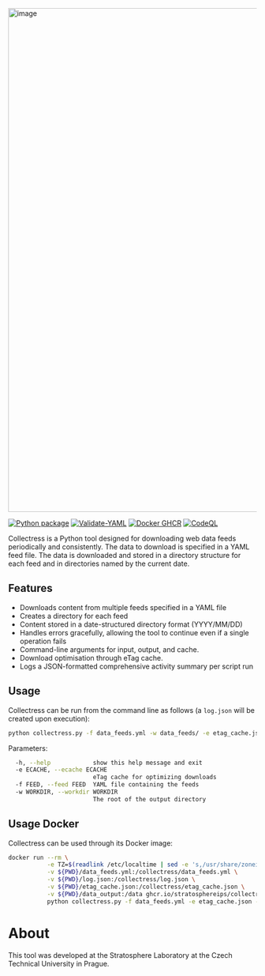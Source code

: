 <img width="1020" alt="image" src="https://github.com/stratosphereips/collectress/assets/2458879/0871f21b-16c5-4101-9c3f-349864237bb4">

[![Python package](https://github.com/stratosphereips/collectress/actions/workflows/python-checks.yml/badge.svg)](https://github.com/stratosphereips/collectress/actions/workflows/python-checks.yml)
[![Validate-YAML](https://github.com/stratosphereips/collectress/actions/workflows/validate-yml.yml/badge.svg)](https://github.com/stratosphereips/collectress/actions/workflows/validate-yml.yml)
[![Docker GHCR](https://github.com/stratosphereips/collectress/actions/workflows/docker-publish.yml/badge.svg)](https://github.com/stratosphereips/collectress/actions/workflows/docker-publish.yml)
[![CodeQL](https://github.com/stratosphereips/collectress/actions/workflows/github-code-scanning/codeql/badge.svg)](https://github.com/stratosphereips/collectress/actions/workflows/github-code-scanning/codeql)

Collectress is a Python tool designed for downloading web data feeds periodically and consistently. The data to download is specified in a YAML feed file. The data is downloaded and stored in a directory structure for each feed and in directories named by the current date.

## Features

- Downloads content from multiple feeds specified in a YAML file
- Creates a directory for each feed
- Content stored in a date-structured directory format (YYYY/MM/DD)
- Handles errors gracefully, allowing the tool to continue even if a single operation fails
- Command-line arguments for input, output, and cache.
- Download optimisation through eTag cache.
- Logs a JSON-formatted comprehensive activity summary per script run

## Usage

Collectress can be run from the command line as follows (a `log.json` will be created upon execution):

```bash
python collectress.py -f data_feeds.yml -w data_feeds/ -e etag_cache.json
```

Parameters:
```bash
  -h, --help            show this help message and exit
  -e ECACHE, --ecache ECACHE
                        eTag cache for optimizing downloads
  -f FEED, --feed FEED  YAML file containing the feeds
  -w WORKDIR, --workdir WORKDIR
                        The root of the output directory
```

## Usage Docker

Collectress can be used through its Docker image:

```bash
docker run --rm \
           -e TZ=$(readlink /etc/localtime | sed -e 's,/usr/share/zoneinfo/,,' ) \
           -v ${PWD}/data_feeds.yml:/collectress/data_feeds.yml \
           -v ${PWD}/log.json:/collectress/log.json \
           -v ${PWD}/etag_cache.json:/collectress/etag_cache.json \
           -v ${PWD}/data_output:/data ghcr.io/stratosphereips/collectress:main \
           python collectress.py -f data_feeds.yml -e etag_cache.json -w /data
```

# About

This tool was developed at the Stratosphere Laboratory at the Czech Technical University in Prague. 
